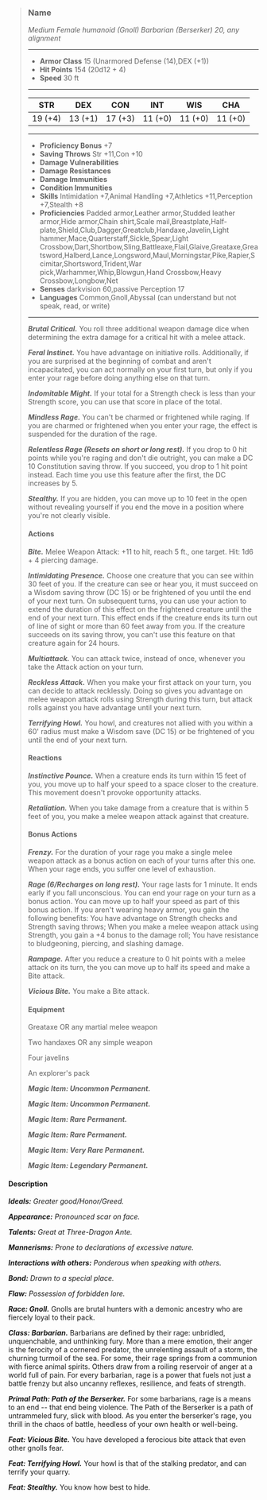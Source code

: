 >### Name
>*Medium Female humanoid (Gnoll) Barbarian (Berserker) 20, any alignment*
>___
>- **Armor Class** 15 (Unarmored Defense (14),DEX (+1))
>- **Hit Points** 154 (20d12 + 4)
>- **Speed** 30 ft
>___
>|**STR**|**DEX**|**CON**|**INT**|**WIS**|**CHA**|
>|:-:|:-:|:-:|:-:|:-:|:-:|
>|19 (+4)|13 (+1)|17 (+3)|11 (+0)|11 (+0)|11 (+0)|
>___
>- **Proficiency Bonus** +7
>- **Saving Throws** Str +11,Con +10
>- **Damage Vulnerabilities** 
>- **Damage Resistances** 
>- **Damage Immunities** 
>- **Condition Immunities** 
>- **Skills** Intimidation +7,Animal Handling +7,Athletics +11,Perception +7,Stealth +8
>- **Proficiencies** Padded armor,Leather armor,Studded leather armor,Hide armor,Chain shirt,Scale mail,Breastplate,Half-plate,Shield,Club,Dagger,Greatclub,Handaxe,Javelin,Light hammer,Mace,Quarterstaff,Sickle,Spear,Light Crossbow,Dart,Shortbow,Sling,Battleaxe,Flail,Glaive,Greataxe,Greatsword,Halberd,Lance,Longsword,Maul,Morningstar,Pike,Rapier,Scimitar,Shortsword,Trident,War pick,Warhammer,Whip,Blowgun,Hand Crossbow,Heavy Crossbow,Longbow,Net
>- **Senses** darkvision 60,passive Perception 17
>- **Languages** Common,Gnoll,Abyssal (can understand but not speak, read, or write)
>___
>***Brutal Critical.*** You roll three additional weapon damage dice when determining the extra damage for a critical hit with a melee attack.
>
>***Feral Instinct.*** You have advantage on initiative rolls. Additionally, if you are surprised at the beginning of combat and aren't incapacitated, you can act normally on your first turn, but only if you enter your rage before doing anything else on that turn.
>
>***Indomitable Might.*** If your total for a Strength check is less than your Strength score, you can use that score in place of the total.
>
>***Mindless Rage.*** You can't be charmed or frightened while raging. If you are charmed or frightened when you enter your rage, the effect is suspended for the duration of the rage.
>
>***Relentless Rage (Resets on short or long rest).*** If you drop to 0 hit points while you're raging and don't die outright, you can make a DC 10 Constitution saving throw. If you succeed, you drop to 1 hit point instead. Each time you use this feature after the first, the DC increases by 5.
>
>***Stealthy.*** If you are hidden, you can move up to 10 feet in the open without revealing yourself if you end the move in a position where you're not clearly visible.
>
>#### Actions
>***Bite.*** Melee Weapon Attack: +11 to hit, reach 5 ft., one target. Hit: 1d6 + 4 piercing damage.
>
>***Intimidating Presence.*** Choose one creature that you can see within 30 feet of you. If the creature can see or hear you, it must succeed on a Wisdom saving throw (DC 15) or be frightened of you until the end of your next turn. On subsequent turns, you can use your action to extend the duration of this effect on the frightened creature until the end of your next turn. This effect ends if the creature ends its turn out of line of sight or more than 60 feet away from you. If the creature succeeds on its saving throw, you can't use this feature on that creature again for 24 hours.
>
>***Multiattack.*** You can attack twice, instead of once, whenever you take the Attack action on your turn.
>
>***Reckless Attack.*** When you make your first attack on your turn, you can decide to attack recklessly. Doing so gives you advantage on melee weapon attack rolls using Strength during this turn, but attack rolls against you have advantage until your next turn.
>
>***Terrifying Howl.*** You howl, and creatures not allied with you within a 60' radius must make a Wisdom save (DC 15) or be frightened of you until the end of your next turn.
>
>#### Reactions
>***Instinctive Pounce.*** When a creature ends its turn within 15 feet of you, you move up to half your speed to a space closer to the creature. This movement doesn't provoke opportunity attacks.
>
>***Retaliation.*** When you take damage from a creature that is within 5 feet of you, you make a melee weapon attack against that creature.
>
>
>#### Bonus Actions
>***Frenzy.*** For the duration of your rage you make a single melee weapon attack as a bonus action on each of your turns after this one. When your rage ends, you suffer one level of exhaustion.
>
>***Rage (6/Recharges on long rest).*** Your rage lasts for 1 minute. It ends early if you fall unconscious. You can end your rage on your turn as a bonus action.  You can move up to half your speed as part of this bonus action. If you aren't wearing heavy armor, you gain the following benefits: You have advantage on Strength checks and Strength saving throws; When you make a melee weapon attack using Strength, you gain a +4 bonus to the damage roll; You have resistance to bludgeoning, piercing, and slashing damage.
>
>***Rampage.*** After you reduce a creature to 0 hit points with a melee attack on its turn, the you can move up to half its speed and make a Bite attack.
>
>***Vicious Bite.*** You make a Bite attack.
>
>
>#### Equipment
>Greataxe OR any martial melee weapon
>
>Two handaxes OR any simple weapon
>
>Four javelins
>
>An explorer's pack
>
>***Magic Item: Uncommon Permanent.***
>
>***Magic Item: Uncommon Permanent.***
>
>***Magic Item: Rare Permanent.***
>
>***Magic Item: Rare Permanent.***
>
>***Magic Item: Very Rare Permanent.***
>
>***Magic Item: Legendary Permanent.***
>

#### Description
***Ideals:*** *Greater good/Honor/Greed.*

***Appearance:*** *Pronounced scar on face.*

***Talents:*** *Great at Three-Dragon Ante.*

***Mannerisms:*** *Prone to declarations of excessive nature.*

***Interactions with others:*** *Ponderous when speaking with others.*

***Bond:*** *Drawn to a special place.*

***Flaw:*** *Possession of forbidden lore.*

***Race: Gnoll.*** Gnolls are brutal hunters with a demonic ancestry who are fiercely loyal to their pack.

***Class: Barbarian.*** Barbarians are defined by their rage: unbridled, unquenchable, and unthinking fury. More than a mere emotion, their anger is the ferocity of a cornered predator, the unrelenting assault of a storm, the churning turmoil of the sea. For some, their rage springs from a communion with fierce animal spirits. Others draw from a roiling reservoir of anger at a world full of pain. For every barbarian, rage is a power that fuels not just a battle frenzy but also uncanny reflexes, resilience, and feats of strength.

***Primal Path: Path of the Berserker.*** For some barbarians, rage is a means to an end -- that end being violence. The Path of the Berserker is a path of untrammeled fury, slick with blood. As you enter the berserker's rage, you thrill in the chaos of battle, heedless of your own health or well-being.

***Feat: Vicious Bite.*** You have developed a ferocious bite attack that even other gnolls fear.

***Feat: Terrifying Howl.*** Your howl is that of the stalking predator, and can terrify your quarry.

***Feat: Stealthy.*** You know how best to hide.



